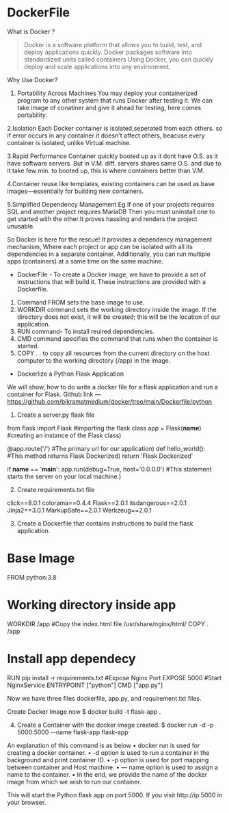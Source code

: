 # DockerFile

What is Docker ?
> Docker is a software platform that allows you to build, test, and deploy applications quickly.
  Docker packages software into standardized units called containers
  Using Docker, you can quickly deploy and scale applications into any environment.

Why Use Docker?

1. Portability Across Machines
You may deploy your containerized program to any other system that runs Docker after testing it.
We can take image of conatiner and give it ahead for testing, here comes portability.

2.Isolation
Each Docker container is isolated,seperated from each others.
so if error occurs in any container it doesn't affect others, beacuse every container is isolated, unlike Virtual machine.

3.Rapid Performance
Container quickly booted up as it dont have O.S. as it have software servers.
But in V.M. diff. servers shares same O.S. and due to it take few min. to booted up, this is where containers better than V.M.

4.Container reuse
like templates, existing containers can be used as base images—essentially for building new containers.

5.Simplified Dependency Management
Eg.If one of your projects requires SQL and another project requires MariaDB
   Then you must uninstall one to get started with the other.It proves hassling and renders the project unusable.

   So Docker is here for the rescue! It provides a dependency management mechanism,
   Where each project or app can be isolated with all its dependencies in a separate container.
   Additionally, you can run multiple apps (containers) at a same time on the same machine.

* DockerFile - To create a Docker image, we have to provide a set of instructions that will build it.
             These instructions are provided with a Dockerfile.

1. Command FROM sets the base image to use.
2. WORKDIR command sets the working directory inside the image.
   If the directory does not exist, it will be created; this will be the location of our application.
3. RUN command- To install reuired dependencies.
4. CMD command specifies the command that runs when the container is started.
5. COPY . . to copy all resources from the current directory on the host computer to the working directory (/app) in the image.


* Dockerlize a Python Flask Application

We will show, how to do write a docker file for a flask application and run a container for Flask.
Github link — https://github.com/bikramatmedium/docker/tree/main/Dockerfile/python

1. Create a server.py flask file

from flask import Flask
#importing the flask class
app = Flask(__name__)
#creating an instance of the Flask class)

@app.route('/')
#The primary url for our application)
def hello_world():
#This method returns Flask Dockerized)
    return 'Flask Dockerized'

if __name__ == '__main__':
    app.run(debug=True, host='0.0.0.0')
#This statement starts the server on your local machine.)

2. Create requirements.txt file

click==8.0.1
colorama==0.4.4
Flask==2.0.1
itsdangerous==2.0.1
Jinja2==3.0.1
MarkupSafe==2.0.1
Werkzeug==2.0.1

3. Create a Dockerfile that contains instructions to build the flask application.

# Base Image
FROM python:3.8
# Working directory inside app
WORKDIR /app
#Copy the index.html file /usr/share/nginx/html/
COPY . /app
# Install app dependecy
RUN pip install -r requirements.txt
#Expose Nginx Port
EXPOSE 5000
#Start NginxService
ENTRYPOINT ["python"]
CMD ["app.py"]

Now we have three files dockerfile, app.py, and requirement.txt files.

Create Docker Image now
$ docker build -t flask-app .


4. Create a Container with the docker image created.
$ docker run -d -p 5000:5000 --name flask-app flask-app

An explanation of this command is as below
•       docker run is used for creating a docker container.
•       -d option is used to run a container in the background and print container ID.
•       -p option is used for port mapping between container and Host machine.
•       — name option is used to assign a name to the container.
•       In the end, we provide the name of the docker image from which we wish to run our container.

This will start the Python flask app on port 5000. If you visit http://ip:5000 in your browser.
